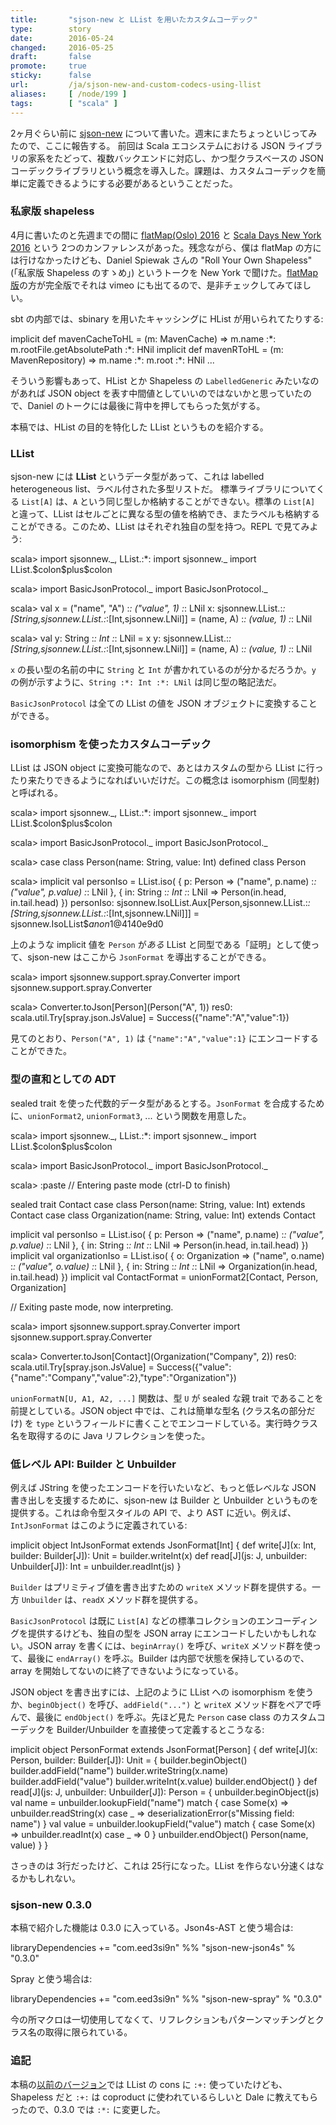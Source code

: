 ```yaml
---
title:       "sjson-new と LList を用いたカスタムコーデック"
type:        story
date:        2016-05-24
changed:     2016-05-25
draft:       false
promote:     true
sticky:      false
url:         /ja/sjson-new-and-custom-codecs-using-llist
aliases:     [ /node/199 ]
tags:        [ "scala" ]
---
```


  [1]: http://eed3si9n.com/ja/sjson-new
  [2]: http://2016.flatmap.no/
  [3]: http://event.scaladays.org/scaladays-nyc-2016
  [4]: https://vimeo.com/165837504

2ヶ月ぐらい前に [sjson-new][1] について書いた。週末にまたちょっといじってみたので、ここに報告する。
前回は Scala エコシステムにおける JSON ライブラリの家系をたどって、複数バックエンドに対応し、かつ型クラスベースの JSON コーデックライブラリという概念を導入した。課題は、カスタムコーデックを簡単に定義できるようにする必要があるということだった。

### 私家版 shapeless

4月に書いたのと先週までの間に [flatMap(Oslo) 2016][2] と [Scala Days New York 2016][3] という 2つのカンファレンスがあった。残念ながら、僕は flatMap の方には行けなかったけども、Daniel Spiewak さんの "Roll Your Own Shapeless" (「私家版 Shapeless のすゝめ」) というトークを New York で聞けた。[flatMap 版][4]の方が完全版でそれは vimeo にも出てるので、是非チェックしてみてほしい。

sbt の内部では、sbinary を用いたキャッシングに HList が用いられてたりする:

<scala>
implicit def mavenCacheToHL = (m: MavenCache) => m.name :*: m.rootFile.getAbsolutePath :*: HNil
implicit def mavenRToHL = (m: MavenRepository) => m.name :*: m.root :*: HNil
...
</scala>

そういう影響もあって、HList とか Shapeless の `LabelledGeneric` みたいなのがあれば JSON object を表す中間値としていいのではないかと思っていたので、Daniel のトークには最後に背中を押してもらった気がする。

本稿では、HList の目的を特化した LList というものを紹介する。

### LList

sjson-new には **LList** というデータ型があって、これは labelled heterogeneous list、ラベル付された多型リストだ。
標準ライブラリについてくる `List[A]` は、`A` という同じ型しか格納することができない。標準の `List[A]` と違って、LList はセルごとに異なる型の値を格納でき、またラベルも格納することができる。このため、LList はそれぞれ独自の型を持つ。REPL で見てみよう:

<scala>
scala> import sjsonnew._, LList.:*:
import sjsonnew._
import LList.$colon$plus$colon

scala> import BasicJsonProtocol._
import BasicJsonProtocol._

scala> val x = ("name", "A") :*: ("value", 1) :*: LNil
x: sjsonnew.LList.:*:[String,sjsonnew.LList.:*:[Int,sjsonnew.LNil]] = (name, A) :*: (value, 1) :*: LNil

scala> val y: String :*: Int :*: LNil = x
y: sjsonnew.LList.:*:[String,sjsonnew.LList.:*:[Int,sjsonnew.LNil]] = (name, A) :*: (value, 1) :*: LNil
</scala>

`x` の長い型の名前の中に `String` と `Int` が書かれているのが分かるだろうか。`y` の例が示すように、`String :*: Int :*: LNil` は同じ型の略記法だ。

`BasicJsonProtocol` は全ての LList の値を JSON オブジェクトに変換することができる。

### isomorphism を使ったカスタムコーデック

LList は JSON object に変換可能なので、あとはカスタムの型から LList に行ったり来たりできるようになればいいだけだ。この概念は isomorphism (同型射) と呼ばれる。

<scala>
scala> import sjsonnew._, LList.:*:
import sjsonnew._
import LList.$colon$plus$colon

scala> import BasicJsonProtocol._
import BasicJsonProtocol._

scala> case class Person(name: String, value: Int)
defined class Person

scala> implicit val personIso = LList.iso(
         { p: Person => ("name", p.name) :*: ("value", p.value) :*: LNil },
         { in: String :*: Int :*: LNil => Person(in.head, in.tail.head) })
personIso: sjsonnew.IsoLList.Aux[Person,sjsonnew.LList.:*:[String,sjsonnew.LList.:*:[Int,sjsonnew.LNil]]] = sjsonnew.IsoLList$$anon$1@4140e9d0
</scala>

上のような implicit 値を `Person` が*ある* LList と同型である「証明」として使って、sjson-new はここから `JsonFormat` を導出することができる。

<scala>
scala> import sjsonnew.support.spray.Converter
import sjsonnew.support.spray.Converter

scala> Converter.toJson[Person](Person("A", 1))
res0: scala.util.Try[spray.json.JsValue] = Success({"name":"A","value":1})
</scala>

見てのとおり、`Person("A", 1)` は `{"name":"A","value":1}` にエンコードすることができた。

### 型の直和としての ADT

sealed trait を使った代数的データ型があるとする。`JsonFormat` を合成するために、`unionFormat2`, `unionFormat3`, ... という関数を用意した。

<scala>
scala> import sjsonnew._, LList.:*:
import sjsonnew._
import LList.$colon$plus$colon

scala> import BasicJsonProtocol._
import BasicJsonProtocol._

scala> :paste
// Entering paste mode (ctrl-D to finish)

sealed trait Contact
case class Person(name: String, value: Int) extends Contact
case class Organization(name: String, value: Int) extends Contact

implicit val personIso = LList.iso(
  { p: Person => ("name", p.name) :*: ("value", p.value) :*: LNil },
  { in: String :*: Int :*: LNil => Person(in.head, in.tail.head) })
implicit val organizationIso = LList.iso(
  { o: Organization => ("name", o.name) :*: ("value", o.value) :*: LNil },
  { in: String :*: Int :*: LNil => Organization(in.head, in.tail.head) })
implicit val ContactFormat = unionFormat2[Contact, Person, Organization]

// Exiting paste mode, now interpreting.

scala> import sjsonnew.support.spray.Converter
import sjsonnew.support.spray.Converter

scala> Converter.toJson[Contact](Organization("Company", 2))
res0: scala.util.Try[spray.json.JsValue] = Success({"value":{"name":"Company","value":2},"type":"Organization"})
</scala>


`unionFormatN[U, A1, A2, ...]` 関数は、型 `U` が sealed な親 trait であることを前提としている。JSON object 中では、これは簡単な型名 (クラス名の部分だけ) を `type` というフィールドに書くことでエンコードしている。実行時クラス名を取得するのに Java リフレクションを使った。

### 低レベル API: Builder と Unbuilder

例えば JString を使ったエンコードを行いたいなど、もっと低レベルな JSON 書き出しを支援するために、sjson-new は Builder と Unbuilder というものを提供する。これは命令型スタイルの API で、より AST に近い。例えば、`IntJsonFormat` はこのように定義されている:

<scala>
implicit object IntJsonFormat extends JsonFormat[Int] {
  def write[J](x: Int, builder: Builder[J]): Unit =
    builder.writeInt(x)
  def read[J](js: J, unbuilder: Unbuilder[J]): Int =
    unbuilder.readInt(js)
}
</scala>

`Builder` はプリミティブ値を書き出すための `writeX` メソッド群を提供する。一方 `Unbuilder` は、`readX` メソッド群を提供する。

`BasicJsonProtocol` は既に `List[A]` などの標準コレクションのエンコーディングを提供するけども、独自の型を JSON array にエンコードしたいかもしれない。JSON array を書くには、`beginArray()` を呼び、`writeX` メソッド群を使って、最後に `endArray()` を呼ぶ。Builder は内部で状態を保持しているので、array を開始してないのに終了できないようになっている。

JSON object を書き出すには、上記のように LList への isomorphism を使うか、`beginObject()` を呼び、`addField("...")` と `writeX` メソッド群をペアで呼んで、最後に `endObject()` を呼ぶ。先ほど見た `Person` case class のカスタムコーデックを Builder/Unbuilder を直接使って定義するとこうなる:

<scala>
implicit object PersonFormat extends JsonFormat[Person] {
  def write[J](x: Person, builder: Builder[J]): Unit = {
    builder.beginObject()
    builder.addField("name")
    builder.writeString(x.name)
    builder.addField("value")
    builder.writeInt(x.value)
    builder.endObject()
  }
  def read[J](js: J, unbuilder: Unbuilder[J]): Person = {
    unbuilder.beginObject(js)
    val name = unbuilder.lookupField("name") match {
      case Some(x) => unbuilder.readString(x)
      case _       => deserializationError(s"Missing field: name")
    }
    val value = unbuilder.lookupField("value") match {
      case Some(x) => unbuilder.readInt(x)
      case _       => 0
    }
    unbuilder.endObject()
    Person(name, value)
  }
}
</scala>

さっきのは 3行だったけど、これは 25行になった。LList を作らない分速くはなるかもしれない。

### sjson-new 0.3.0

本稿で紹介した機能は 0.3.0 に入っている。Json4s-AST と使う場合は:

<scala>
libraryDependencies += "com.eed3si9n" %%  "sjson-new-json4s" % "0.3.0"
</scala>

Spray と使う場合は:

<scala>
libraryDependencies += "com.eed3si9n" %%  "sjson-new-spray" % "0.3.0"
</scala>

今の所マクロは一切使用してなくて、リフレクションもパターンマッチングとクラス名の取得に限られている。

### 追記

本稿の[以前のバージョン](https://github.com/eed3si9n/eed3si9n.com/commit/856e48123b29a7f496eb4c867d227039e33f13be)では LList の cons に `:+:` 使っていたけども、Shapeless だと `:+:` は coproduct に使われているらしいと Dale に教えてもらったので、0.3.0 では `:*:` に変更した。
